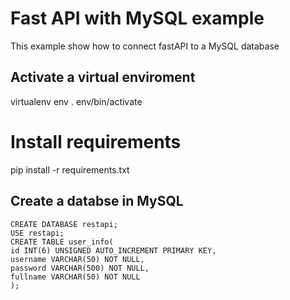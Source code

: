 # Fast API with MySQL example
This example show how to connect fastAPI to a MySQL database

## Activate a virtual enviroment
virtualenv env
. env/bin/activate

# Install requirements

pip install -r requirements.txt

## Create a databse in MySQL
```mysql
CREATE DATABASE restapi;
USE restapi;
CREATE TABLE user_info(
id INT(6) UNSIGNED AUTO_INCREMENT PRIMARY KEY,
username VARCHAR(50) NOT NULL,
password VARCHAR(500) NOT NULL,
fullname VARCHAR(50) NOT NULL
);
